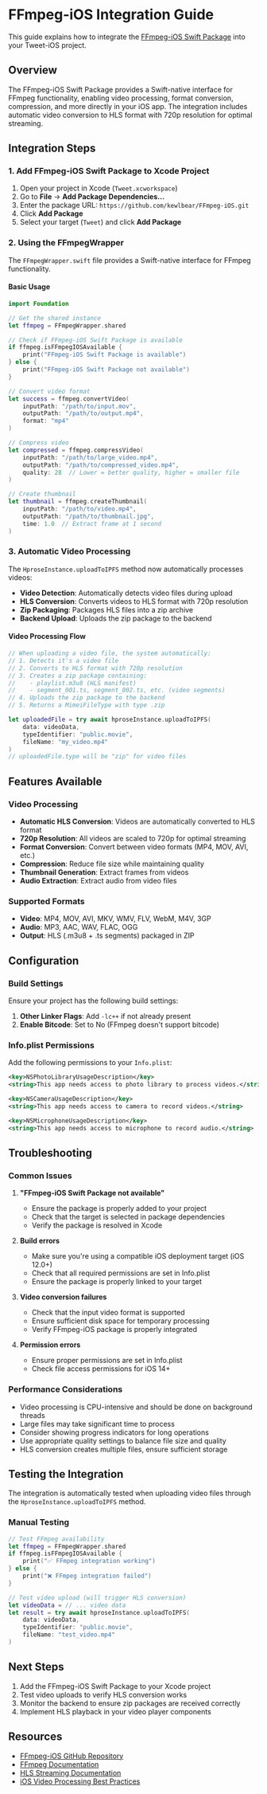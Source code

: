 # FFmpeg-iOS Integration Guide

This guide explains how to integrate the [FFmpeg-iOS Swift Package](https://github.com/kewlbear/FFmpeg-iOS) into your Tweet-iOS project.

## Overview

The FFmpeg-iOS Swift Package provides a Swift-native interface for FFmpeg functionality, enabling video processing, format conversion, compression, and more directly in your iOS app. The integration includes automatic video conversion to HLS format with 720p resolution for optimal streaming.

## Integration Steps

### 1. Add FFmpeg-iOS Swift Package to Xcode Project

1. Open your project in Xcode (`Tweet.xcworkspace`)
2. Go to **File** → **Add Package Dependencies...**
3. Enter the package URL: `https://github.com/kewlbear/FFmpeg-iOS.git`
4. Click **Add Package**
5. Select your target (`Tweet`) and click **Add Package**

### 2. Using the FFmpegWrapper

The `FFmpegWrapper.swift` file provides a Swift-native interface for FFmpeg functionality.

#### Basic Usage

```swift
import Foundation

// Get the shared instance
let ffmpeg = FFmpegWrapper.shared

// Check if FFmpeg-iOS Swift Package is available
if ffmpeg.isFFmpegIOSAvailable {
    print("FFmpeg-iOS Swift Package is available")
} else {
    print("FFmpeg-iOS Swift Package not available")
}

// Convert video format
let success = ffmpeg.convertVideo(
    inputPath: "/path/to/input.mov",
    outputPath: "/path/to/output.mp4",
    format: "mp4"
)

// Compress video
let compressed = ffmpeg.compressVideo(
    inputPath: "/path/to/large_video.mp4",
    outputPath: "/path/to/compressed_video.mp4",
    quality: 28  // Lower = better quality, higher = smaller file
)

// Create thumbnail
let thumbnail = ffmpeg.createThumbnail(
    inputPath: "/path/to/video.mp4",
    outputPath: "/path/to/thumbnail.jpg",
    time: 1.0  // Extract frame at 1 second
)
```

### 3. Automatic Video Processing

The `HproseInstance.uploadToIPFS` method now automatically processes videos:

- **Video Detection**: Automatically detects video files during upload
- **HLS Conversion**: Converts videos to HLS format with 720p resolution
- **Zip Packaging**: Packages HLS files into a zip archive
- **Backend Upload**: Uploads the zip package to the backend

#### Video Processing Flow

```swift
// When uploading a video file, the system automatically:
// 1. Detects it's a video file
// 2. Converts to HLS format with 720p resolution
// 3. Creates a zip package containing:
//    - playlist.m3u8 (HLS manifest)
//    - segment_001.ts, segment_002.ts, etc. (video segments)
// 4. Uploads the zip package to the backend
// 5. Returns a MimeiFileType with type .zip

let uploadedFile = try await hproseInstance.uploadToIPFS(
    data: videoData,
    typeIdentifier: "public.movie",
    fileName: "my_video.mp4"
)
// uploadedFile.type will be "zip" for video files
```

## Features Available

### Video Processing
- **Automatic HLS Conversion**: Videos are automatically converted to HLS format
- **720p Resolution**: All videos are scaled to 720p for optimal streaming
- **Format Conversion**: Convert between video formats (MP4, MOV, AVI, etc.)
- **Compression**: Reduce file size while maintaining quality
- **Thumbnail Generation**: Extract frames from videos
- **Audio Extraction**: Extract audio from video files

### Supported Formats
- **Video**: MP4, MOV, AVI, MKV, WMV, FLV, WebM, M4V, 3GP
- **Audio**: MP3, AAC, WAV, FLAC, OGG
- **Output**: HLS (.m3u8 + .ts segments) packaged in ZIP

## Configuration

### Build Settings

Ensure your project has the following build settings:

1. **Other Linker Flags**: Add `-lc++` if not already present
2. **Enable Bitcode**: Set to No (FFmpeg doesn't support bitcode)

### Info.plist Permissions

Add the following permissions to your `Info.plist`:

```xml
<key>NSPhotoLibraryUsageDescription</key>
<string>This app needs access to photo library to process videos.</string>

<key>NSCameraUsageDescription</key>
<string>This app needs access to camera to record videos.</string>

<key>NSMicrophoneUsageDescription</key>
<string>This app needs access to microphone to record audio.</string>
```

## Troubleshooting

### Common Issues

1. **"FFmpeg-iOS Swift Package not available"**
   - Ensure the package is properly added to your project
   - Check that the target is selected in package dependencies
   - Verify the package is resolved in Xcode

2. **Build errors**
   - Make sure you're using a compatible iOS deployment target (iOS 12.0+)
   - Check that all required permissions are set in Info.plist
   - Ensure the package is properly linked to your target

3. **Video conversion failures**
   - Check that the input video format is supported
   - Ensure sufficient disk space for temporary processing
   - Verify FFmpeg-iOS package is properly integrated

4. **Permission errors**
   - Ensure proper permissions are set in Info.plist
   - Check file access permissions for iOS 14+

### Performance Considerations

- Video processing is CPU-intensive and should be done on background threads
- Large files may take significant time to process
- Consider showing progress indicators for long operations
- Use appropriate quality settings to balance file size and quality
- HLS conversion creates multiple files, ensure sufficient storage

## Testing the Integration

The integration is automatically tested when uploading video files through the `HproseInstance.uploadToIPFS` method.

### Manual Testing

```swift
// Test FFmpeg availability
let ffmpeg = FFmpegWrapper.shared
if ffmpeg.isFFmpegIOSAvailable {
    print("✅ FFmpeg integration working")
} else {
    print("❌ FFmpeg integration failed")
}

// Test video upload (will trigger HLS conversion)
let videoData = // ... video data
let result = try await hproseInstance.uploadToIPFS(
    data: videoData,
    typeIdentifier: "public.movie",
    fileName: "test_video.mp4"
)
```

## Next Steps

1. Add the FFmpeg-iOS Swift Package to your Xcode project
2. Test video uploads to verify HLS conversion works
3. Monitor the backend to ensure zip packages are received correctly
4. Implement HLS playback in your video player components

## Resources

- [FFmpeg-iOS GitHub Repository](https://github.com/kewlbear/FFmpeg-iOS)
- [FFmpeg Documentation](https://ffmpeg.org/documentation.html)
- [HLS Streaming Documentation](https://developer.apple.com/documentation/http_live_streaming)
- [iOS Video Processing Best Practices](https://developer.apple.com/documentation/avfoundation/media_assets_playback_and_editing) 